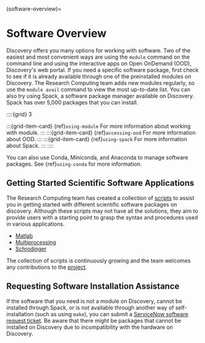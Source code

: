 (software-overview)=

# Software Overview
Discovery offers you many options for working with software. Two of the easiest and most convenient ways are
using the `module` command on the command line and using the interactive apps on Open OnDemand (OOD), Discovery's web portal.
If you need a specific software package, first check to see if it is already available through one of the preinstalled
modules on Discovery. The Research Computing team adds new modules regularly, so use the `module avail` command
to view the most up-to-date list. You can also try using Spack, a software package manager available on Discovery. Spack has over 5,000 packages that
you can install.

::::{grid} 3

:::{grid-item-card} {ref}`using-module`
For more information about working with module.
:::
:::{grid-item-card} {ref}`accessing-ood`
For more information about OOD.
:::
:::{grid-item-card} {ref}`using-spack`
For more information about Spack.
:::
::::

You can also use Conda, Miniconda, and Anaconda to manage software packages. See {ref}`using-conda` for more information.

## Getting Started Scientific Software Applications
The Research Computing team has created a collection of [scripts] to assist you in getting started with different scientific software packages on discovery. Although these scripts may not have all the solutions, they aim to provide users with a starting point to grasp the syntax and procedures used in various applications.

- [Matlab]
- [Multiprocessing]
- [Schrodinger]

The collection of scripts is continuously growing and the team welcomes any contributions to the [project].

## Requesting Software Installation Assistance
If the software that you need is not a module on Discovery, cannot be installed through Spack, or is not available through another way of
self-installation (such as using `make`), you can submit a [ServiceNow software request ticket].
Be aware that there might be packages that cannot be installed on Discovery due
to incompatibility with the hardware on Discovery.

[Matlab]: https://github.com/northeastern-rc/discovery-example-scripts/tree/main/MATLAB
[Multiprocessing]: https://github.com/northeastern-rc/discovery-example-scripts/tree/main/Multiprocessing
[project]: https://github.com/northeastern-rc/discovery-example-scripts
[Schrodinger]: https://github.com/northeastern-rc/discovery-example-scripts/tree/main/Schrodinger
[scripts]: https://github.com/northeastern-rc/discovery-example-scripts
[servicenow software request ticket]: https://service.northeastern.edu/tech?id=sc_cat_item&sys_id=777c510bdbebd340a37cd206ca9619b0